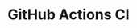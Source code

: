 # GitHub Actions CI












































































































































































































































































































































































